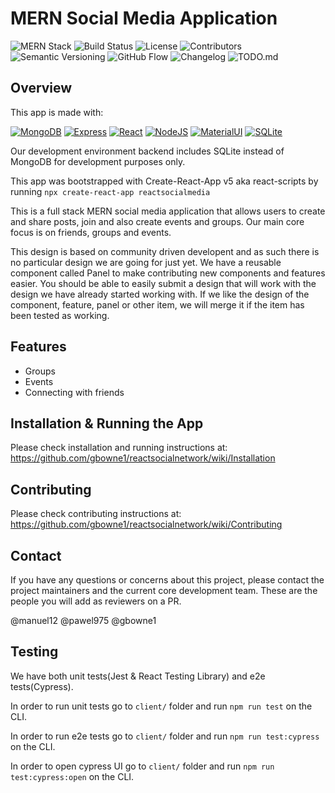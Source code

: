 # MERN Social Media Application

![MERN Stack](https://img.shields.io/badge/Tech_Stack-MERN-blue)
![Build Status](https://img.shields.io/badge/Build-Passing-green)
![License](https://img.shields.io/badge/License-MIT-yellow)
![Contributors](https://img.shields.io/badge/Contributors-4-blue)
![Semantic Versioning](https://img.shields.io/badge/Semantic_Versioning-2.0.0-blueviolet)
![GitHub Flow](https://img.shields.io/badge/GitHub_Flow-Active-brightgreen)
![Changelog](https://img.shields.io/badge/Changelog-Keep_a_Changelog-red)
![TODO.md](https://img.shields.io/badge/TODO.md-Active-yellow)

## Overview

This app is made with:

[![MongoDB](https://img.shields.io/badge/MongoDB-4EA94B?style=for-the-badge&logo=mongodb&logoColor=white)](https://www.nodejs.com)
[![Express](https://img.shields.io/badge/Express.js-404D59?style=for-the-badge)](https://expressjs.com)
[![React](https://img.shields.io/badge/React-20232A?style=for-the-badge&logo=react&logoColor=61DAFB)](https://react.dev/)
[![NodeJS](https://img.shields.io/badge/Node.js-43853D?style=for-the-badge&logo=node.js&logoColor=white)](https://www.nodejs.com)
[![MaterialUI](https://img.shields.io/badge/Material--UI-0081CB?style=for-the-badge&logo=material-ui&logoColor=white)](https://www.mui.com)
[![SQLite](https://img.shields.io/badge/sqlite-%2307405e.svg?style=for-the-badge&logo=sqlite&logoColor=white)](https://www.sqlite.org)

Our development environment backend includes SQLite instead of MongoDB for development purposes only.

This app was bootstrapped with Create-React-App v5 aka react-scripts by running `npx create-react-app reactsocialmedia`

This is a full stack MERN social media application that allows users to create and share posts, join and also create events and groups. Our main core focus is on friends, groups and events.

This design is based on community driven developent and as such there is no particular design we are going for just yet.  We have a reusable component called Panel to make contributing new components and features easier.  You should be able to easily submit a design that will work with the design we
have already started working with.  If we like the design of the component, feature, panel or other item, we will merge it if the item has been tested as working.

## Features

- Groups
- Events
- Connecting with friends

## Installation & Running the App

Please check installation and running instructions at: https://github.com/gbowne1/reactsocialnetwork/wiki/Installation

## Contributing

Please check contributing instructions at: https://github.com/gbowne1/reactsocialnetwork/wiki/Contributing

## Contact

If you have any questions or concerns about this project, please contact the project maintainers and the current core development team.  These are the people you will add as reviewers on a PR.

@manuel12 @pawel975 @gbowne1

## Testing

We have both unit tests(Jest & React Testing Library) and e2e tests(Cypress).


In order to run unit tests go to `client/` folder and run `npm run test` on the CLI.

In order to run e2e tests go to `client/` folder and run `npm run test:cypress` on the CLI.

In order to open cypress UI go to `client/` folder and run `npm run test:cypress:open` on the CLI.
